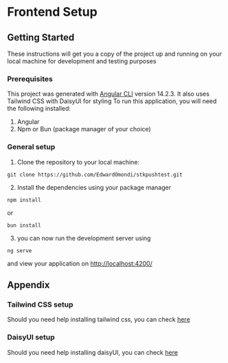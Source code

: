 # Frontend Setup
## Getting Started
These instructions will get you a copy of the project up and running on your local machine for development and testing purposes
### Prerequisites
This project was generated with [Angular CLI](https://github.com/angular/angular-cli) version 14.2.3.
It also uses Tailwind  CSS with DaisyUI for styling
To run this application, you will need the following installed:
1. Angular
2. Npm or Bun (package manager of your choice)

### General setup
1. Clone the repository to your local machine:
```
git clone https://github.com/EdwardOmondi/stkpushtest.git
```
2. Install the dependencies using your package manager
```
npm install
```
or
```
bun install
```
3. you can now run the development server using 
```
ng serve
```
and view your application on [http://localhost:4200/](http://localhost:4200/)

## Appendix
### Tailwind CSS setup
Should you  need help installing tailwind css, you can check [here](https://tailwindcss.com/docs/guides/angular)
### DaisyUI setup
Should you  need help installing daisyUI, you can check [here](https://daisyui.com/docs/install/r)
